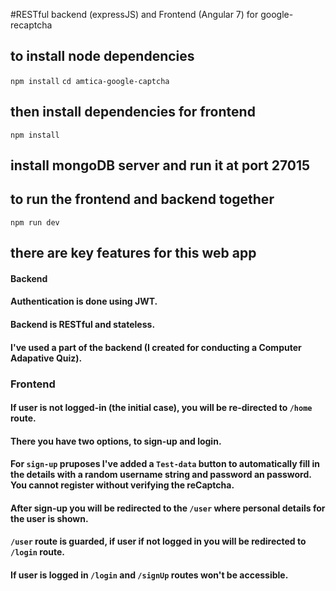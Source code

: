#RESTful backend (expressJS) and Frontend (Angular 7) for google-recaptcha 

## to install node dependencies
`npm install`
`cd amtica-google-captcha`
## then install dependencies for frontend
`npm install`
## install mongoDB server and run it at port 27015 
## to run the frontend and backend together
`npm run dev`

## there are key features for this web app
#### Backend
#### Authentication is done using JWT.
#### Backend is RESTful and stateless.
#### I've used a part of the backend (I created for conducting a Computer Adapative Quiz).

### Frontend
#### If user is not logged-in (the initial case), you will be re-directed to `/home` route.
#### There you have two options, to sign-up and login.
#### For `sign-up` pruposes I've added a `Test-data` button to automatically fill in the details with a random username string and password an password. You cannot register without verifying the reCaptcha.
#### After sign-up you will be redirected to the `/user` where personal details for the user is shown.
#### `/user` route is guarded, if user if not logged in you will be redirected to `/login` route.
#### If user is logged in `/login` and `/signUp` routes won't be accessible.

